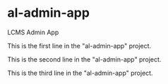 # al-admin-app
LCMS Admin App

This is the first line in the "al-admin-app" project.

This is the second line in the "al-admin-app" project.

This is the third line in the "al-admin-app" project.

